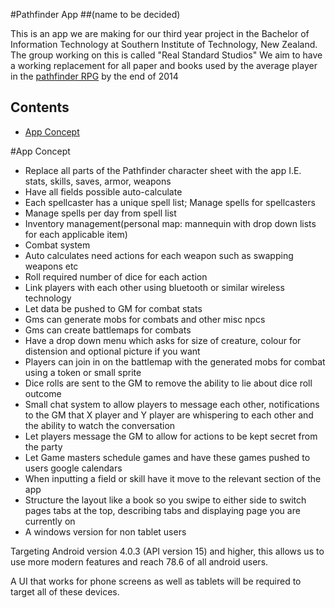 #Pathfinder App
##(name to be decided)

This is an app we are making for our third year project in the Bachelor of Information Technology at Southern Institute of Technology, New Zealand.
The group working on this is called "Real Standard Studios"
We aim to have a working replacement for all paper and books used by the average player in the [pathfinder RPG](http://paizo.com/pathfinderRPG/) by the end of 2014

## Contents

 - [App Concept](#app-concept)

#App Concept

 - Replace all parts of the Pathfinder character sheet with the app I.E. stats, skills, saves, armor, weapons
- Have all fields possible auto-calculate
- Each spellcaster has a unique spell list; Manage spells for spellcasters
- Manage spells per day from spell list
- Inventory management(personal map: mannequin with drop down lists for each applicable item)
- Combat system
- Auto calculates need actions for each weapon such as swapping weapons etc
- Roll required number of dice for each action
- Link players with each other using bluetooth or similar wireless technology
- Let data be pushed to GM for combat stats
- Gms can generate mobs for combats and other misc npcs
- Gms can create battlemaps for combats
- Have a drop down menu which asks for size of creature, colour for distension and optional picture if you want
- Players can join in on the battlemap with the generated mobs for combat using a token or small sprite
- Dice rolls are sent to the GM to remove the ability to lie about dice roll outcome
- Small chat system to allow players to message each other, notifications to the GM that X player and Y player are whispering to each other and the ability to watch the conversation
- Let players message the GM to allow for actions to be kept secret from the party
- Let Game masters schedule games and have these games pushed to users google calendars
- When inputting a field or skill have it move to the relevant section of the app
- Structure the layout like a book so you swipe to either side to switch pages
tabs at the top, describing tabs and displaying page you are currently on
- A windows version for non tablet users


Targeting Android version 4.0.3 (API version 15) and higher, this allows us to use more modern features and reach 78.6 of all android users.

A UI that works for phone screens as well as tablets will be required to target all of these devices.